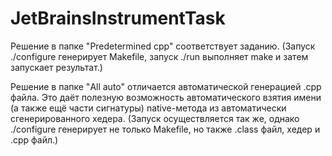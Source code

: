# JetBrainsInstrumentTask

Решение в папке "Predetermined cpp" соответствует заданию.
(Запуск ./configure генерирует Makefile, запуск ./run выполняет make и затем запускает результат.)

Решение в папке "All auto" отличается автоматической генерацией .cpp файла.
Это даёт полезную возможность автоматического взятия имени (а также ещё части сигнатуры) native-метода из автоматически сгенерированного хедера.
(Запуск осуществляется так же, однако ./configure генерирует не только Makefile, но также .class файл, хедер и .cpp файл.)
